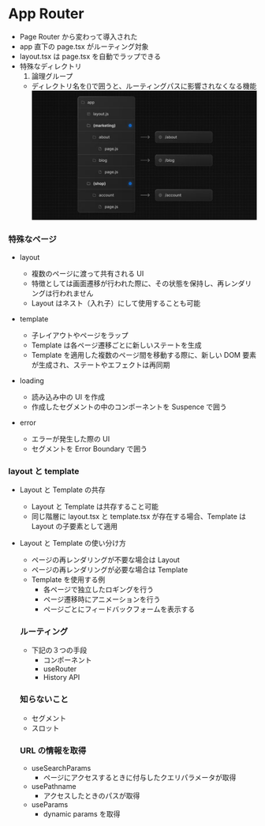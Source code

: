 # App Router

- Page Router から変わって導入された
- app 直下の page.tsx がルーティング対象
- layout.tsx は page.tsx を自動でラップできる
- 特殊なディレクトリ
  1. 論理グループ
  - ディレクトリ名を()で囲うと、ルーティングパスに影響されなくなる機能
    ![](画像/20240122172655.png)

### 特殊なページ

- layout

  - 複数のページに渡って共有される UI
  - 特徴としては画面遷移が行われた際に、その状態を保持し、再レンダリングは行われません
  - Layout はネスト（入れ子）にして使用することも可能

- template

  - 子レイアウトやページをラップ
  - Template は各ページ遷移ごとに新しいステートを生成
  - Template を適用した複数のページ間を移動する際に、新しい DOM 要素が生成され、ステートやエフェクトは再同期

- loading

  - 読み込み中の UI を作成
  - 作成したセグメントの中のコンポーネントを Suspence で囲う

- error
  - エラーが発生した際の UI
  - セグメントを Error Boundary で囲う

### layout と template

- Layout と Template の共存

  - Layout と Template は共存すること可能
  - 同じ階層に layout.tsx と template.tsx が存在する場合、Template は Layout の子要素として適用

- Layout と Template の使い分け方

  - ページの再レンダリングが不要な場合は Layout
  - ページの再レンダリングが必要な場合は Template
  - Template を使用する例
    - 各ページで独立したロギングを行う
    - ページ遷移時にアニメーションを行う
    - ページごとにフィードバックフォームを表示する

  ### ルーティング

  - 下記の３つの手段
    - <Link> コンポーネント
    - useRouter
    - History API

  ### 知らないこと

  - セグメント
  - スロット

  ### URL の情報を取得

  - useSearchParams
    - ページにアクセスするときに付与したクエリパラメータが取得
  - usePathname
    - アクセスしたときのパスが取得
  - useParams
    - dynamic params を取得
